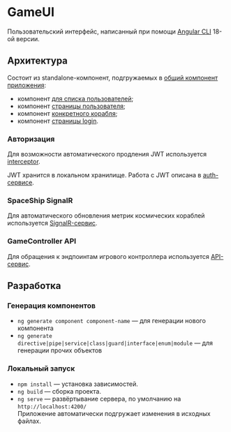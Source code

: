 # GameUI

Пользовательский интерфейс, написанный при помощи [Angular CLI](https://github.com/angular/angular-cli) 18-ой версии.

## Архитектура

Состоит из standalone-компонент, подгружаемых в [общий компонент приложения](./src/app/app.component.ts):
- компонент [для списка пользователей](./src/app/components/users/);
- компонент [страницы пользователя](./src/app/components/user/);
- компонент [конкретного корабля](./src/app/components/ship/);
- компонент [страницы login](./src/app/components/login/).

### Авторизация

Для возможности автоматического продления JWT используется [interceptor](./src/app/interceptors/auth.interceptor.ts).

JWT хранится в локальном хранилище. Работа с JWT описана в [auth-сервисе](./src/app/services/auth.service.ts).

### SpaceShip SignalR

Для автоматического обновления метрик космических кораблей используется [SignalR-сервис](./src/app/services/ship.signalr.service.ts).

### GameController API

Для обращения к эндпоинтам игрового контроллера используется [API-сервис](./src/app/services/api.service.ts).

## Разработка

### Генерация компонентов

- `ng generate component component-name` &mdash; для генерации нового компонента
- `ng generate directive|pipe|service|class|guard|interface|enum|module` &mdash; для генерации прочих объектов

### Локальный запуск

- `npm install` &mdash; установка зависимостей.
- `ng build` &mdash; сборка проекта.
- `ng serve` &mdash; развёртывание сервера, по умолчанию на `http://localhost:4200/`<br/>Приложение автоматически подгружает изменения в исходных файлах.
